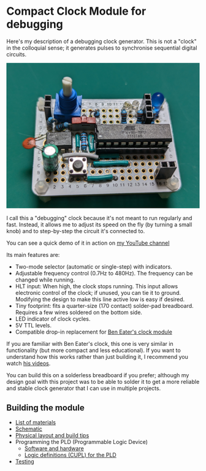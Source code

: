 # Compact Clock Module for debugging

Here's my description of a debugging clock generator. This is not a
"clock" in the colloquial sense; it generates pulses to synchronise
sequential digital circuits.

![Picture of clock module](docs/pictures/module-photo.jpg)

I call this a "debugging" clock because it's not meant to run regularly and fast. Instead,
it allows me to adjust its speed on the fly (by turning a small knob) and to step-by-step
the circuit it's connected to.

You can see a quick demo of it in action on [my YouTube channel](https://www.youtube.com/@dmoisset)

Its main features are:

* Two-mode selector (automatic or single-step) with indicators.
* Adjustable frequency control (0.7Hz to 480Hz). The frequency can be changed while running.
* HLT input: When high, the clock stops running. This input allows electronic control of the clock; if unused,
  you can tie it to ground. Modifying the design to make this line active low is easy if desired.
* Tiny footprint: fits a quarter-size (170 contact) solder-pad breadboard. Requires a few
  wires soldered on the bottom side.
* LED indicator of clock cycles.
* 5V TTL levels.
* Compatible drop-in replacement for [Ben Eater's clock module](https://eater.net/8bit/clock)

If you are familiar with Ben Eater's clock, this one is very similar in functionality
(but more compact and less educational). If you want to understand how this works rather
than just building it, I recommend you watch [his videos](https://eater.net/8bit/clock).

You can build this on a solderless breadboard if you prefer; although my design goal with
this project was to be able to solder it to get a more reliable and stable clock generator
that I can use in multiple projects.

## Building the module

* [List of materials](docs/materials.md)
* [Schematic](docs/schematic.md)
* [Physical layout and build tips](docs/layout.md)
* Programming the PLD (Programmable Logic Device)
  * [Software and hardware](docs/pld-tooling.md)
  * [Logic definitions (CUPL) for the PLD](docs/cupl.md)
* [Testing](docs/testing.md)

